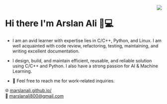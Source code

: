 <img align='right' src="https://github-readme-stats.vercel.app/api?username=marslanali&show_icons=true">

# Hi there I'm Arslan Ali 👋💻

* I am an avid learner with expertise lies in C/C++, Python, and Linux. I am well acquainted with code review, refactoring, testing, maintaining, and writing excellent documentation.

* I design, build, and maintain efficient, reusable, and reliable solution using C/C++ and Python. I also have a strong passion for AI & Machine Learning. 


* 💬 Feel free to reach me for work-related inquiries.

🌐 [marslanali.github.io/](https://marslanali.github.io/)<br>
💼 [marslanali800@gmail.com](marslanali800@gmail.com)<br>


